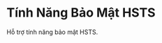 # Tính Năng Bảo Mật HSTS

Hỗ trợ tính năng bảo mật HSTS.

&#x20;   &#x20;

<figure><img src="https://docs.vngcloud.vn/download/attachments/36045496/image2021-11-17_14-8-46.png?version=1&#x26;modificationDate=1637132927000&#x26;api=v2" alt=""><figcaption></figcaption></figure>

